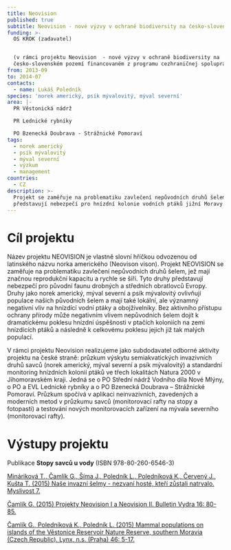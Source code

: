 ```yaml
---
title: Neovision
published: true
subtitle: Neovision - nové výzvy v ochraně biodiversity na česko-slovenském pomezí
funding: >-
  OS KROK (zadavatel)


  (v rámci projektu Neovision  - nové výzvy v ochraně biodiversity na
  česko-slovenském pozemí financovaném z programu cezhraničnej spolupráce SR-ČR)
from: 2013-09
to: 2014-07
contacts:
  - name: Lukáš Poledník
species: 'norek americký, psík mývalovitý, mýval severní'
area: |-
  PR Věstonická nádrž

  PR Lednické rybníky

  PO Bzenecká Doubrava - Strážnické Pomoraví
tags:
  - norek americký
  - psík mývalovitý
  - mýval severní
  - výzkum
  - management
countries:
  - CZ
description: >-
  Projekt se zaměřuje na problematiku zavlečení nepůvodních druhů šelem, které
  představují nebezpečí pro hnízdní kolonie vodních ptáků jižní Moravy.
---
```

# Cíl projektu

Název projektu NEOVISION je vlastně slovní hříčkou odvozenou od latinského názvu norka amerického (Neovison vison). Projekt NEOVISION se zaměřuje na problematiku zavlečení nepůvodních druhů šelem, jež mají značnou reprodukční kapacitu a rychle se šíří. Tyto druhy představují nebezpečí pro původní faunu drobných a středních obratlovců Evropy. Druhy jako norek americký, mýval severní a psík mývalovitý ovlivňují populace našich původních šelem a mají také lokální, ale významný negativní vliv na hnízdící vodní ptáky a obojživelníky. Bez aktivního přístupu ochrany přírody může negativním vlivem nepůvodních šelem dojít k dramatickému poklesu hnízdní úspěšnosti v ptačích koloniích na zemi hnízdících ptáků a následně k celkovému poklesu jejich již tak malých populací.

V rámci projektu Neovision realizujeme jako subdodavatel odborné aktivity projektu na české straně: průzkum výskytu semiakvatických invazivních druhů savců (norek americký, mýval severní a psík mývalovitý) a standardní monitoring hnízdních kolonií ptáků ve třech lokalitách Natura 2000 v Jihomoravském kraji. Jedná se o PO Střední nádrž Vodního díla Nové Mlýny, o PO a EVL Lednické rybníky a o PO Bzenecká Doubrava – Strážnické Pomoraví. Průzkum spočívá v aplikaci neinvazivních, zavedených a moderních metod v průzkumu savců (monitorovací rafty na stopy a fotopasti) a testování nových monitorovacích zařízení na mývala severního (monitorovací rafty).

# Výstupy projektu

Publikace **Stopy savců u vody** (ISBN 978-80-260-6546-3)

[Mináriková T., Čamlík G., Šíma J., Poledník L., Poledníková K., Červený J., Kušta T. (2015) Naše invazní šelmy - nezvaní hosté, kteří zůstali natrvalo. Myslivost 7.](/media/036_038_Mysl07.pdf)

[Čamlík G. (2015) Projekty Neovision I a Neovision II. Bulletin Vydra 16: 80-85.](https://www.vydryonline.cz/media/9_Camlik_80_85.pdf)

[Čamlík G., Poledníková K., Poledník L. (2015) Mammal populations on islands of the Věstonice Reservoir Nature Reserve, southern Moravia (Czech Republic). Lynx, n.s. (Praha) 46: 5-17.](/media/005_017_Camlik.pdf)
